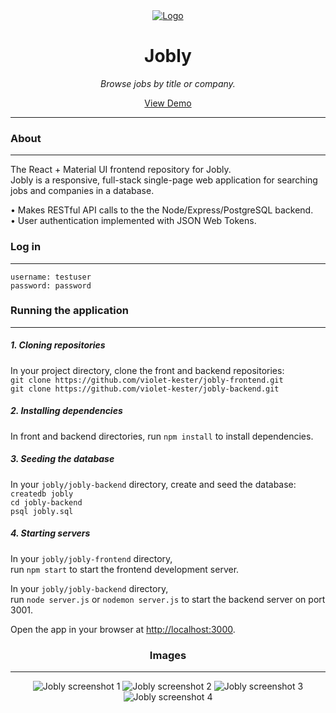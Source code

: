 <!-- header -->

<div align='center'>
  <a href='https://violetkester-jobly.surge.sh'>
    <img src='/public/logos/jobly-logo.png' alt='Logo'>
  </a>
  <h1>Jobly</h1>
  <p>
    <i>Browse jobs by title or company.</i>
  </p>
  <p>
    <a href='https://violetkester-jobly.surge.sh' target='_blank'>View Demo</a>
  </p>
</div>

<hr/>

<!-- content -->

<div>
  <h3>About</h3>
  <hr/>
  <p>
    The React + Material UI frontend repository for Jobly.<br/>
    Jobly is a responsive, full-stack single-page web application for searching jobs and companies in a database.<br/>
  </p>
  <p>
    • Makes RESTful API calls to the the Node/Express/PostgreSQL backend.</br>
    • User authentication implemented with JSON Web Tokens.</br>
  </p>
  <h3>Log in</h3>
  <hr/>
  <p>
    <code>username: testuser</code><br />
    <code>password: password</code>
  </p>
  <h3>Running the application</h3>
  <hr/>
  <h5>1. Cloning repositories</h5>
  <p>
    In your project directory, clone the front and backend repositories:<br/>
    <code>git clone https://github.com/violet-kester/jobly-frontend.git</code><br/>
    <code>git clone https://github.com/violet-kester/jobly-backend.git</code>
  </p>
    <h5>2. Installing dependencies</h5>
  <p>
    In front and backend directories, run <code>npm install</code> to install dependencies.
  </p>
  <h5>
    3. Seeding the database
  </h5>
  <p>
    In your <code>jobly/jobly-backend</code> directory,
    create and seed the database:<br/>
    <code>createdb jobly</code><br/>
    <code>cd jobly-backend</code><br/>
    <code>psql jobly.sql</code><br/>
  <p>
  <h5>
    4. Starting servers
  </h5>
  <p>
    In your <code>jobly/jobly-frontend</code> directory,</br>
    run <code>npm start</code> to start the frontend development server.
  <p>
  </p>
    In your <code>jobly/jobly-backend</code> directory,</br>
    run <code>node server.js</code> or <code>nodemon server.js</code> to start the backend server on port 3001.
  </p>
  <p>
    Open the app in your browser at <a href='http://localhost:3000'>http://localhost:3000</a>.
  </p>
</div>

<!-- images  -->

<div align='center'>
  <h3>Images</h3>
  <hr/>
  <div class='images-container'>
    <img src='/public/screenshots/jobly-screenshot-1.jpg' alt='Jobly screenshot 1'>
    <img src='/public/screenshots/jobly-screenshot-2.jpg' alt='Jobly screenshot 2'>
    <img src='/public/screenshots/jobly-screenshot-3.jpg' alt='Jobly screenshot 3'>
    <img src='/public/screenshots/jobly-screenshot-4.jpg' alt='Jobly screenshot 4'>
  </div>
</div>
